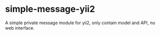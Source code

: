 # simple-message-yii2
A simple private message module for yii2, only contain model and API, no web interface.

